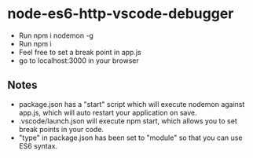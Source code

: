 # node-es6-http-vscode-debugger

* Run npm i nodemon -g
* Run npm i
* Feel free to set a break point in app.js
* go to localhost:3000 in your browser

## Notes

* package.json has a "start" script which will execute nodemon against app.js, which will auto restart your application on save.
* .vscode/launch.json will execute npm start, which allows you to set break points in your code.
* "type" in package.json has been set to "module" so that you can use ES6 syntax.
